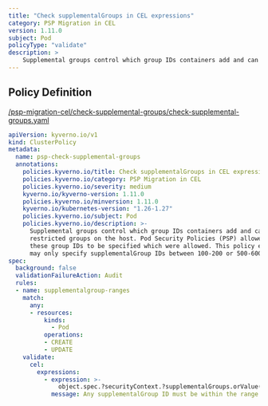 ```yaml
---
title: "Check supplementalGroups in CEL expressions"
category: PSP Migration in CEL
version: 1.11.0
subject: Pod
policyType: "validate"
description: >
    Supplemental groups control which group IDs containers add and can coincide with restricted groups on the host. Pod Security Policies (PSP) allowed a range of these group IDs to be specified which were allowed. This policy ensures any Pod may only specify supplementalGroup IDs between 100-200 or 500-600.
---
```


## Policy Definition
<a href="https://github.com/kyverno/policies/raw/main//psp-migration-cel/check-supplemental-groups/check-supplemental-groups.yaml" target="-blank">/psp-migration-cel/check-supplemental-groups/check-supplemental-groups.yaml</a>

```yaml
apiVersion: kyverno.io/v1
kind: ClusterPolicy
metadata:
  name: psp-check-supplemental-groups
  annotations:
    policies.kyverno.io/title: Check supplementalGroups in CEL expressions
    policies.kyverno.io/category: PSP Migration in CEL 
    policies.kyverno.io/severity: medium
    kyverno.io/kyverno-version: 1.11.0
    policies.kyverno.io/minversion: 1.11.0
    kyverno.io/kubernetes-version: "1.26-1.27"
    policies.kyverno.io/subject: Pod
    policies.kyverno.io/description: >-
      Supplemental groups control which group IDs containers add and can coincide with
      restricted groups on the host. Pod Security Policies (PSP) allowed a range of
      these group IDs to be specified which were allowed. This policy ensures any Pod
      may only specify supplementalGroup IDs between 100-200 or 500-600.
spec:
  background: false
  validationFailureAction: Audit
  rules:
  - name: supplementalgroup-ranges
    match:
      any:
      - resources:
          kinds:
            - Pod
          operations:
          - CREATE
          - UPDATE
    validate:
      cel:
        expressions:
          - expression: >-
              object.spec.?securityContext.?supplementalGroups.orValue([]).all(supplementalGroup, (supplementalGroup >= 100 && supplementalGroup <= 200) || (supplementalGroup >= 500 && supplementalGroup <= 600))
            message: Any supplementalGroup ID must be within the range 100-200 or 500-600.


```
